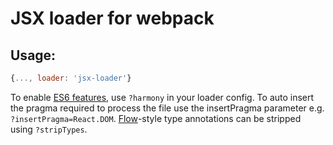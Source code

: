 # JSX loader for webpack

## Usage:

```js
{..., loader: 'jsx-loader'}
```

To enable [ES6 features](http://kangax.github.io/compat-table/es6/#jsx), use `?harmony` in your loader config. To auto insert the pragma required to process the file use the insertPragma parameter e.g. `?insertPragma=React.DOM`. [Flow]-style type annotations can be stripped using `?stripTypes`.


[Flow]: http://flowtype.org/
